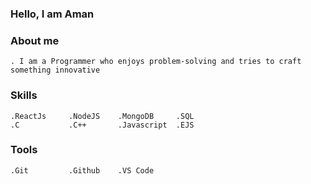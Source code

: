 ### Hello, I am Aman 

### About me 
    . I am a Programmer who enjoys problem-solving and tries to craft something innovative
    
### Skills
    .ReactJs     .NodeJS    .MongoDB     .SQL
    .C           .C++       .Javascript  .EJS
    
### Tools 
    .Git         .Github    .VS Code
